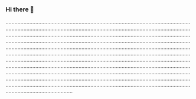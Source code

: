 ### Hi there 👋

.................................................................................................................................................................................................................................................................................................................................................................................................................................................................................................................................................................................................................................................................................................................................................................................................................................................................................................................................................................................................................................................................................................................................................................................................................................................................................................................................................................................................................................................................